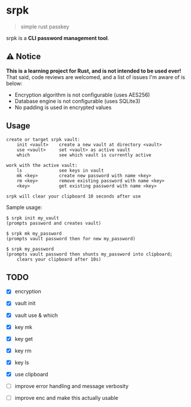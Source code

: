 # srpk
> simple rust passkey

srpk is a **CLI password management tool**.

## ⚠️ Notice

**This is a learning project for Rust, and is not intended to be used ever!**<br/>
That said, code reviews are welcomed, and a list of issues I'm aware of is below:

- Encryption algorithm is not configurable (uses AES256)
- Database engine is not configurable (uses SQLite3)
- No padding is used in encrypted values

## Usage

```
create or target srpk vault:
    init <vault>    create a new vault at directory <vault>
    use <vault>     set <vault> as active vault
    which           see which vault is currently active

work with the active vault:
    ls              see keys in vault
    mk <key>        create new password with name <key>
    rm <key>        remove existing password with name <key>
    <key>           get existing password with name <key>

srpk will clear your clipboard 10 seconds after use
```

Sample usage:
```
$ srpk init my_vault
(prompts password and creates vault)

$ srpk mk my_password
(prompts vault password then for new my_password)

$ srpk my_password
(prompts vault password then shunts my_password into clipboard;
    clears your clipboard after 10s)
```

## TODO

- [x] encryption
- [x] vault init
- [x] vault use & which
- [x] key mk
- [x] key get
- [x] key rm
- [x] key ls
- [x] use clipboard

- [ ] improve error handling and message verbosity
- [ ] improve enc and make this actually usable
